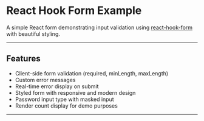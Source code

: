 # React Hook Form Example

A simple React form demonstrating input validation using [react-hook-form](https://react-hook-form.com/) with beautiful styling.

---

## Features

- Client-side form validation (required, minLength, maxLength)
- Custom error messages
- Real-time error display on submit
- Styled form with responsive and modern design
- Password input type with masked input
- Render count display for demo purposes

---

